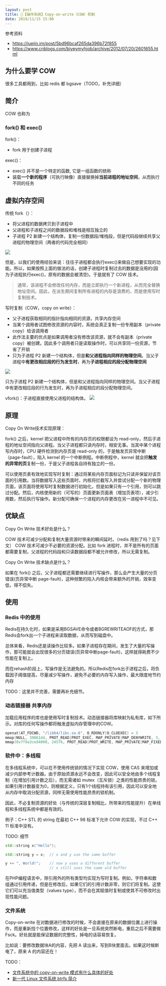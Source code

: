 ```yaml
---
layout: post
title: 📔【操作系统】Copy-on-write（COW）机制
date: 2019/11/15 15:00
---
```


参考资料
* https://juejin.im/post/5bd96bcaf265da396b72f855
* https://www.cnblogs.com/biyeymyhjob/archive/2012/07/20/2601655.html

## 为什么要学 COW
很多工具都用到，比如 redis 都 bgsave（TODO，补充详细）

## 简介
COW 也称为

### fork() 和 exec()
fork()：
* fork 用于创建子进程

exec()：
* exec() 并不是一个特定的函数, 它是一组函数的统称
* 装载**一个新的程序**（可执行映像）直接替换掉**当前进程的地址空间**，从而执行不同的任务

## 虚拟内存空间

传统 fork（）：
* 将父进程的数据拷贝到子进程中
* 父进程和子进程之间的数据段和堆栈是相互独立的
* 子进程 P2 新建一个结构体，复制一份数据段/堆栈段，但是代码段继续共享父进程的物理空间（两者的代码完全相同）

![](/media/15883240927671.jpg)

但是，以我们的使用经验来说：往往子进程都会执行exec()来做自己想要实现的功能。所以，如果按照上面的做法的话，创建子进程时复制过去的数据是没用的(因为子进程执行exec()，原有的数据会被清空)。于是就有了 COW 技术。
> 通常，该进程不会修改任何内存，而是立即执行一个新进程，从而完全替换地址空间。因此，在派生期间复制所有进程的内存是浪费的，而是使用写时复制技术。

写时复制（COW，copy on write）：
* 父子进程获取相同的指针指向相同的资源，共享内存空间
* 当某个调用者试图修改资源的内容时，系统会真正复制一份专用副本（private copy）给该调用者
* 此作法主要的优点是如果调用者没有修改该资源，就不会有副本（private copy）被创建。因此多个调用者只是读取操作时，可以共享同一份资源，节省了开销
* 只为子进程 P2 新建一个结构体，但是**和父进程指向同样的物理空间**。当父子进程中**有更改相应段的行为发生时**，再为**子进程相应的段分配物理空间**

![](/media/15883243223396.jpg)

只为子进程 P2 新建一个结构体，但是和父进程指向同样的物理空间。当父子进程中有更改相应段的行为发生时，再为子进程相应的段分配物理空间。

vfork()：子进程直接使用父进程的结构体。
![](/media/15883243998673.jpg)

## 原理
Copy On Write技术实现原理：

fork() 之后，kernel 把父进程中所有的内存页的权限都设为 read-only，然后子进程的地址空间指向父进程。当父子进程都只读内存时，相安无事。当其中某个进程写内存时，CPU 硬件检测到内存页是 read-only 的，于是触发页异常中断（page-fault），陷入 kernel 的一个中断例程。中断例程中，kernel 就会把**触发的异常的页**复制一份，于是父子进程各自持有独立的一份。

可以使用页表有效地实现写时复制：通过将某些内存页面标记为只读并保留对该页面的引用数。当将数据写入这些页面时，内核将拦截写入并尝试分配一个新的物理页面，该页面将使用写时复制数据进行初始化，但是如果只有一个引用，则可以跳过分配。然后，内核使用新的（可写的）页面更新页面表（增加页表项），减少引用数，然后执行写操作。新分配可确保一个进程的内存更改在另一进程中不可见。

## 优缺点
Copy On Write 技术好处是什么？

COW 技术可减少分配和复制大量资源时带来的瞬间延时。（redis 用到了吗？见下文）
COW 技术可减少不必要的资源分配。比如 fork 进程时，并不是所有的页面都需要复制，父进程的代码段和只读数据段都不被允许修改，所以无需复制。

Copy On Write 技术缺点是什么？

如果在 fork() 之后，父子进程都还需要继续进行写操作，那么会产生大量的分页错误(页异常中断 page-fault)，这种频繁的陷入内核会带来额外的开销，效率变低，得不偿失。

## 使用
### Redis 中的使用
Redis在持久化时，如果是采用BGSAVE命令或者BGREWRITEAOF的方式，那Redis会fork出一个子进程来读取数据，从而写到磁盘中。

总体来看，Redis还是读操作比较多。如果子进程存在期间，发生了大量的写操作，那可能就会出现很多的分页错误(页异常中断page-fault)，这样就得耗费不少性能在复制上。

而在rehash阶段上，写操作是无法避免的。所以Redis在fork出子进程之后，将负载因子阈值提高，尽量减少写操作，避免不必要的内存写入操作，最大限度地节约内存

TODO：这里并不完善，需要再补充细节。

### 动态链接器 共享内存
加载应用程序的库也是使用写时复制技术。动态链接器将库映射为私有库，如下所示。对库的任何写操作都将触发虚拟内存管理中的COW。
```c
openat(AT_FDCWD, "/lib64/libc.so.6", O_RDONLY|O_CLOEXEC) = 3
mmap(NULL, 3906144, PROT_READ|PROT_EXEC, MAP_PRIVATE|MAP_DENYWRITE, 3, 0)
mmap(0x7f8a3ced4000, 24576, PROT_READ|PROT_WRITE, MAP_PRIVATE|MAP_FIXED|MAP_DENYWRITE, 3, 0x1b0000)
```

### 软件中：多线程
在多线程系统中，可以在不使用传统锁的情况下实现 COW，使用 CAS 来增加或减少内部参考计数器。由于原始资源永远不会改变，因此可以安全地由多个线程复制（在增加引用计数之后），而无需诸如 mutex（互斥锁）之类的性能昂贵的锁。如果引用计数器变为0，则根据定义，只有1个线程持有该引用，因此可以安全地从内存中取消分配资源，同样无需使用性能昂贵的锁机制。

因此，不必复制资源的好处（与传统的深层复制相比，所带来的性能提升）在单线程和多线程系统中都是有效的。

例子：C++ STL 的 string 在最初 C++ 98 标准下允许 COW 的实现，不过 C++ 11 标准中没有。

TODO: 细节

```c++
std::string x("Hello");

std::string y = x;  // x and y use the same buffer

y += ", World!";    // now y uses a different buffer
                    // x still uses the same old buffer
```


在PHP编程语言中，除引用外的所有类型均实现为写时复制。例如，字符串和数组通过引用传递，但是在修改后，如果它们的引用计数非零，则它们将复制。这使它们可以充当值类型（values type），而不会在其赋值时复制或使其不可修改时出现性能问题。

### 文件系统
Copy-on-write 在对数据进行修改的时候，不会直接在原来的数据位置上进行操作，而是重新找个位置修改，这样的好处是一旦系统突然断电，重启之后不需要做Fsck。好处就是能保证数据的完整性，掉电的话容易恢复。

比如说：要修改数据块A的内容，先把 A 读出来，写到B块里面去。如果这时候断电了，原来 A 的内容还在！

TODO：
* [文件系统中的 copy-on-write 模式有什么具体的好处](https://www.zhihu.com/question/19782224/answers/created)
* [新一代 Linux 文件系统 btrfs 简介](https://www.ibm.com/developerworks/cn/linux/l-cn-btrfs/)
